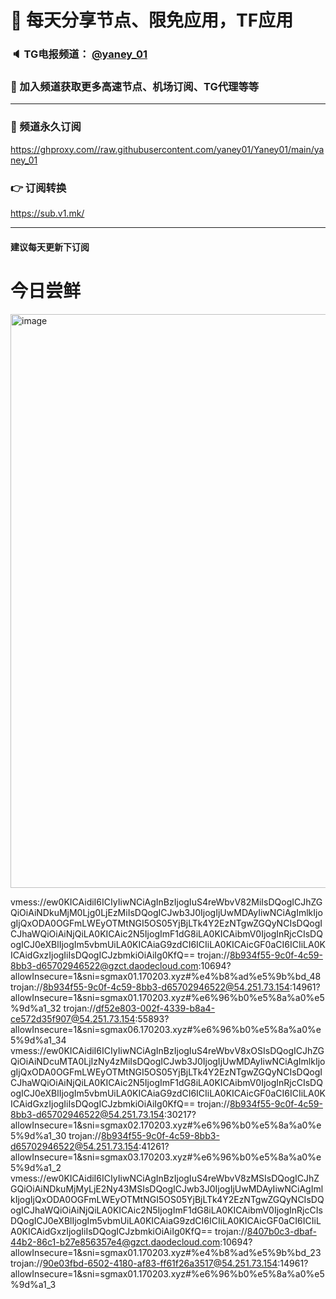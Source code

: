 # 🚀 每天分享节点、限免应用，TF应用
### 🔈 TG电报频道： [@yaney_01](https://t.me/yaney_01) 
### 🔔 加入频道获取更多高速节点、机场订阅、TG代理等等  
***
### 🔗  频道永久订阅
   https://ghproxy.com//raw.githubusercontent.com/yaney01/Yaney01/main/yaney_01
### 👉  订阅转换
   https://sub.v1.mk/
***
#### 建议每天更新下订阅
# 今日尝鲜
<img width="918" alt="image" src="https://user-images.githubusercontent.com/53202722/202605097-ca13c812-8f47-49e4-924e-9f76d297451e.png">

vmess://ew0KICAidiI6ICIyIiwNCiAgInBzIjogIuS4reWbvV82MiIsDQogICJhZGQiOiAiNDkuMjM0Ljg0LjEzMiIsDQogICJwb3J0IjogIjUwMDAyIiwNCiAgImlkIjogIjQxODA0OGFmLWEyOTMtNGI5OS05YjBjLTk4Y2EzNTgwZGQyNCIsDQogICJhaWQiOiAiNjQiLA0KICAic2N5IjogImF1dG8iLA0KICAibmV0IjogInRjcCIsDQogICJ0eXBlIjogIm5vbmUiLA0KICAiaG9zdCI6ICIiLA0KICAicGF0aCI6ICIiLA0KICAidGxzIjogIiIsDQogICJzbmkiOiAiIg0KfQ==
trojan://8b934f55-9c0f-4c59-8bb3-d65702946522@gzct.daodecloud.com:10694?allowInsecure=1&sni=sgmax01.170203.xyz#%e4%b8%ad%e5%9b%bd_48
trojan://8b934f55-9c0f-4c59-8bb3-d65702946522@54.251.73.154:14961?allowInsecure=1&sni=sgmax01.170203.xyz#%e6%96%b0%e5%8a%a0%e5%9d%a1_32
trojan://df52e803-002f-4339-b8a4-ce572d35f907@54.251.73.154:55893?allowInsecure=1&sni=sgmax06.170203.xyz#%e6%96%b0%e5%8a%a0%e5%9d%a1_34
vmess://ew0KICAidiI6ICIyIiwNCiAgInBzIjogIuS4reWbvV8xOSIsDQogICJhZGQiOiAiNDcuMTA0LjIzNy4zMiIsDQogICJwb3J0IjogIjUwMDAyIiwNCiAgImlkIjogIjQxODA0OGFmLWEyOTMtNGI5OS05YjBjLTk4Y2EzNTgwZGQyNCIsDQogICJhaWQiOiAiNjQiLA0KICAic2N5IjogImF1dG8iLA0KICAibmV0IjogInRjcCIsDQogICJ0eXBlIjogIm5vbmUiLA0KICAiaG9zdCI6ICIiLA0KICAicGF0aCI6ICIiLA0KICAidGxzIjogIiIsDQogICJzbmkiOiAiIg0KfQ==
trojan://8b934f55-9c0f-4c59-8bb3-d65702946522@54.251.73.154:30217?allowInsecure=1&sni=sgmax02.170203.xyz#%e6%96%b0%e5%8a%a0%e5%9d%a1_30
trojan://8b934f55-9c0f-4c59-8bb3-d65702946522@54.251.73.154:41261?allowInsecure=1&sni=sgmax03.170203.xyz#%e6%96%b0%e5%8a%a0%e5%9d%a1_2
vmess://ew0KICAidiI6ICIyIiwNCiAgInBzIjogIuS4reWbvV8zMSIsDQogICJhZGQiOiAiNDkuMjMyLjE2Ny43MSIsDQogICJwb3J0IjogIjUwMDAyIiwNCiAgImlkIjogIjQxODA0OGFmLWEyOTMtNGI5OS05YjBjLTk4Y2EzNTgwZGQyNCIsDQogICJhaWQiOiAiNjQiLA0KICAic2N5IjogImF1dG8iLA0KICAibmV0IjogInRjcCIsDQogICJ0eXBlIjogIm5vbmUiLA0KICAiaG9zdCI6ICIiLA0KICAicGF0aCI6ICIiLA0KICAidGxzIjogIiIsDQogICJzbmkiOiAiIg0KfQ==
trojan://8407b0c3-dbaf-44b2-86c1-b27e856357e4@gzct.daodecloud.com:10694?allowInsecure=1&sni=sgmax01.170203.xyz#%e4%b8%ad%e5%9b%bd_23
trojan://90e03fbd-6502-4180-af83-ff61f26a3517@54.251.73.154:14961?allowInsecure=1&sni=sgmax01.170203.xyz#%e6%96%b0%e5%8a%a0%e5%9d%a1_3

